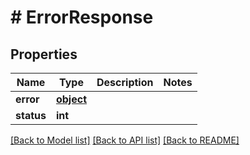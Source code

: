 # # ErrorResponse

## Properties

Name | Type | Description | Notes
------------ | ------------- | ------------- | -------------
**error** | [**object**](.md) |  | 
**status** | **int** |  | 

[[Back to Model list]](../../README.md#documentation-for-models) [[Back to API list]](../../README.md#documentation-for-api-endpoints) [[Back to README]](../../README.md)


